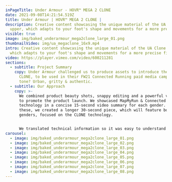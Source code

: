 ```yaml
---
inPageTitle: Under Armour - HOVR™ MEGA 2 CLONE
date: 2021-09-08T14:21:54.519Z
title: Under Armour | HOVR™ MEGA 2 CLONE |
description: Creative content showcasing the unique material of the UA Clone
  upper, which adapts to your foot's shape and movements for a more precise fit.
visible: true
image: img/baked_underarmour_mega2clone_large_01.png
thumbnailVideo: img/ua_megaclone_16x9.mp4
intro: Creative content showcasing the unique material of the UA Clone upper,
  which adapts to your foot's shape and movements for a more precise fit.
video: https://player.vimeo.com/video/600211281
sections:
  - subtitle: Project Summary
    copy: Under Armour challenged us to produce assets to introduce the HOVR™ Mega 2
      CLONE, to be used in their FW21 Connected Running paid media campaign. The
      tone? Urban, gritty & authentic.
  - subtitle: Our Approach
    copy: >-
      We combined product beauty shots, snappy editing and a powerful voiceover
      to promote the product launch. We showcased MapMyRun & Connected Running
      technology in a concise 15-second video summary for each gender. Alongside
      these, we created a longer 30-second piece, which will feature both
      genders, focused on the CLONE technology.


      We translated technical information so it was easy to understand and highlighted the benefits to the consumer - a customised fit and optimised comfort. We drew attention to each of these areas through the use of Phantom Ultrahigh-Speed slow-motion shots of the shoe in action, mixed alongside running content and 3D shoe renders with graphical elements
carousel:
  - image: img/baked_underarmour_mega2clone_large_01.png
  - image: img/baked_underarmour_mega2clone_large_02.png
  - image: img/baked_underarmour_mega2clone_large_03.png
  - image: img/baked_underarmour_mega2clone_large_04.png
  - image: img/baked_underarmour_mega2clone_large_05.png
  - image: img/baked_underarmour_mega2clone_large_06.png
  - image: img/baked_underarmour_mega2clone_large_07.png
  - image: img/baked_underarmour_mega2clone_large_08.png
---
```


